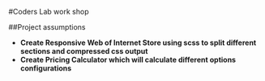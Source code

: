 #Coders Lab work shop

##Project assumptions 

- **Create Responsive Web of Internet Store using scss to split different sections and compressed css output**
- **Create Pricing Calculator which will calculate different options configurations** 